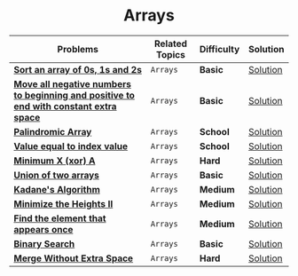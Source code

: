<div align = "center">

# Arrays

| Problems                                                                                                                                                                                     | Related Topics | Difficulty | Solution                                                                                                           |
| -------------------------------------------------------------------------------------------------------------------------------------------------------------------------------------------- | -------------- | ---------- | ------------------------------------------------------------------------------------------------------------------ |
| [**Sort an array of 0s, 1s and 2s**](https://practice.geeksforgeeks.org/problems/sort-an-array-of-0s-1s-and-2s4231/1#)                                                                       | `Arrays`       | **Basic**  | [Solution](../Arrays/001.Sort_an_array_of_0s,_1s_and_2s.cpp)                                                       |
| [**Move all negative numbers to beginning and positive to end with constant extra space**](https://www.geeksforgeeks.org/move-negative-numbers-beginning-positive-end-constant-extra-space/) | `Arrays`       | **Basic**  | [Solution](../Arrays/002.Move_all_negative_numbers_to_beginning_and_positive_to_end_with_constant_extra_space.cpp) |
| [**Palindromic Array**](https://practice.geeksforgeeks.org/problems/palindromic-array-1587115620/1/?page=1&curated[]=7&sortBy=submissions)                                                   | `Arrays`       | **School** | [Solution](../Arrays/003.Palindromic_Array.cpp)                                                                    |
| [**Value equal to index value**](https://practice.geeksforgeeks.org/problems/value-equal-to-index-value1330/1/?page=1&curated[]=7&sortBy=submissions)                                        | `Arrays`       | **School** | [Solution](<../Arrays/004.Minimum_X_(xor)_A.cpp>)                                                                  |
| [**Minimum X (xor) A**](https://practice.geeksforgeeks.org/problems/x-xor-a-is-minimum-and-set-bits-in-x-b/1#)                                                                               | `Arrays`       | **Hard**   | [Solution](../Arrays/005.Union_of_two_arrays.cpp)                                                                  |
| [**Union of two arrays**](https://practice.geeksforgeeks.org/problems/union-of-two-arrays3538/1)                                                                                             | `Arrays`       | **Basic**  | [Solution](../Arrays/006.Cyclically_rotate_an_array_by_one.cpp)                                                    |
| [**Kadane's Algorithm**](https://practice.geeksforgeeks.org/problems/kadanes-algorithm-1587115620/1#)                                                                                        | `Arrays`       | **Medium** | [Solution](../Arrays/007.Kadane's_Algorithm.cpp)                                                                   |
| [**Minimize the Heights II**](https://practice.geeksforgeeks.org/problems/minimize-the-heights3351/1#)                                                                                       | `Arrays`       | **Medium** | [Solution](../Arrays/008.Minimize_the_Heights_II.cpp)                                                              |
| [**Find the element that appears once**](https://practice.geeksforgeeks.org/problems/element-appearing-once2552/1#)                                                                          | `Arrays`       | **Medium** | [Solution](../Arrays/009.Find_the_element_that_appears_once.cpp)                                                   |
| [**Binary Search**](https://practice.geeksforgeeks.org/problems/binary-search-1587115620/1/?page=1&curated[]=1&sortBy=submissions#)                                                          | `Arrays`       | **Basic**  | [Solution](../Arrays/010.Binary_Search.cpp)                                                                        |
| [**Merge Without Extra Space**](https://practice.geeksforgeeks.org/problems/merge-two-sorted-arrays5135/1#)                                                                                  | `Arrays`       | **Hard**   | [Solution](../Arrays/011.Merge_Without_Extra_Space.cpp)                                                            |

</div>
